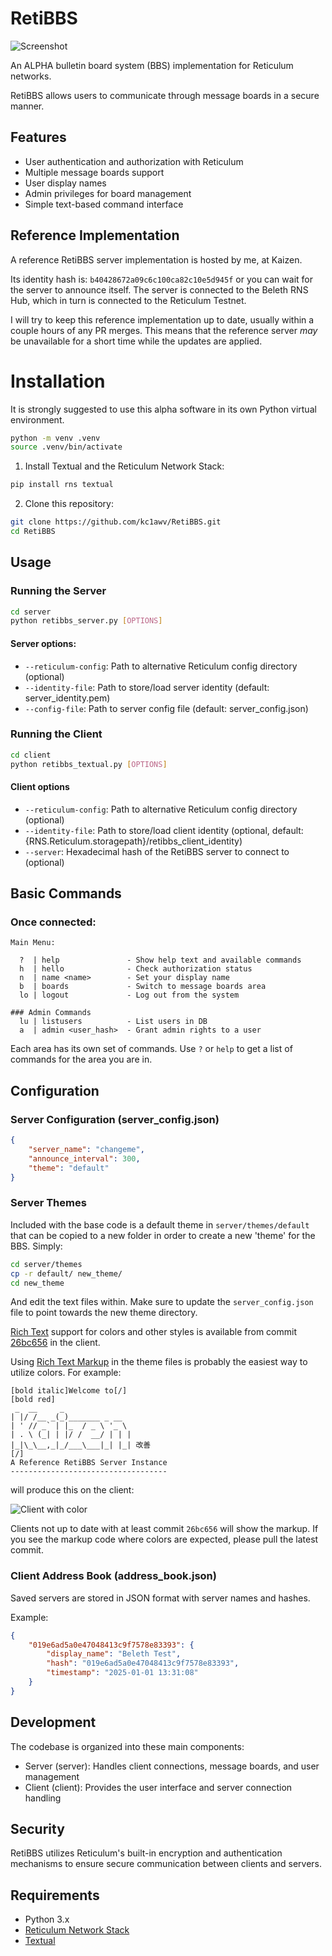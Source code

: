 # RetiBBS

![Screenshot](meta/client_demo.png)

An ALPHA bulletin board system (BBS) implementation for Reticulum networks.

RetiBBS allows users to communicate through message boards in a secure manner.

## Features

- User authentication and authorization with Reticulum
- Multiple message boards support
- User display names
- Admin privileges for board management
- Simple text-based command interface

## Reference Implementation

A reference RetiBBS server implementation is hosted by me, at Kaizen.

Its identity hash is: `b40428672a09c6c100ca82c10e5d945f` or you can wait for the server to announce itself. The server is connected to the Beleth RNS Hub, which in turn is connected to the Reticulum Testnet.

I will try to keep this reference implementation up to date, usually within a couple hours of any PR merges. This means that the reference server _may_ be unavailable for a short time while the updates are applied.

# Installation

It is strongly suggested to use this alpha software in its own Python virtual environment.
```sh
python -m venv .venv
source .venv/bin/activate
```

1. Install Textual and the Reticulum Network Stack:
```sh
pip install rns textual
```

2. Clone this repository:
```sh
git clone https://github.com/kc1awv/RetiBBS.git
cd RetiBBS
```

## Usage

### Running the Server
```sh
cd server
python retibbs_server.py [OPTIONS]
```

#### Server options:
- `--reticulum-config`: Path to alternative Reticulum config directory (optional)
- `--identity-file`: Path to store/load server identity (default: server_identity.pem)
- `--config-file`: Path to server config file (default: server_config.json)

### Running the Client
```sh
cd client
python retibbs_textual.py [OPTIONS]
```

#### Client options
- `--reticulum-config`: Path to alternative Reticulum config directory (optional)
- `--identity-file`: Path to store/load client identity (optional, default: {RNS.Reticulum.storagepath}/retibbs_client_identity)
- `--server`: Hexadecimal hash of the RetiBBS server to connect to (optional)

## Basic Commands

### Once connected:
```
Main Menu:

  ?  | help               - Show help text and available commands
  h  | hello              - Check authorization status
  n  | name <name>        - Set your display name
  b  | boards             - Switch to message boards area
  lo | logout             - Log out from the system

### Admin Commands
  lu | listusers          - List users in DB
  a  | admin <user_hash>  - Grant admin rights to a user
```

Each area has its own set of commands. Use `?` or `help` to get a list of commands for the area you are in.

## Configuration

### Server Configuration (server_config.json)
```json
{
    "server_name": "changeme",
    "announce_interval": 300,
    "theme": "default"
}
```

### Server Themes
Included with the base code is a default theme in `server/themes/default` that can be copied to a new folder in order to create a new 'theme' for the BBS. Simply:
```bash
cd server/themes
cp -r default/ new_theme/
cd new_theme
```
And edit the text files within. Make sure to update the `server_config.json` file to point towards the new theme directory.

[Rich Text](https://github.com/Textualize/rich) support for colors and other styles is available from commit [26bc656](https://github.com/kc1awv/RetiBBS/commit/26bc6564170c486aa21d1e8e2edc7b60b95b6dc4) in the client.

Using [Rich Text Markup](https://rich.readthedocs.io/en/latest/markup.html) in the theme files is probably the easiest way to utilize colors. For example:

```
[bold italic]Welcome to[/]
[bold red]
 _  __     _
| |/ /__ _(_)_______ _ __
| ' // _` | |_  / _ \ '_ \
| . \ (_| | |/ /  __/ | | |
|_|\_\__,_|_/___\___|_| |_| 改善
[/]
A Reference RetiBBS Server Instance
-----------------------------------
```
will produce this on the client:

![Client with color](meta/client_color.png)

Clients not up to date with at least commit `26bc656` will show the markup. If you see the markup code where colors are expected, please pull the latest commit.

### Client Address Book (address_book.json)
Saved servers are stored in JSON format with server names and hashes.

Example:
```json
{
    "019e6ad5a0e47048413c9f7578e83393": {
        "display_name": "Beleth Test",
        "hash": "019e6ad5a0e47048413c9f7578e83393",
        "timestamp": "2025-01-01 13:31:08"
    }
}
```

## Development
The codebase is organized into these main components:

- Server (server): Handles client connections, message boards, and user management
- Client (client): Provides the user interface and server connection handling

## Security

RetiBBS utilizes Reticulum's built-in encryption and authentication mechanisms to ensure secure communication between clients and servers.

## Requirements

- Python 3.x
- [Reticulum Network Stack](https://reticulum.network/)
- [Textual](https://textual.textualize.io/)
